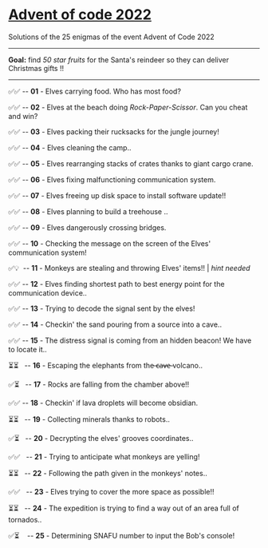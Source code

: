 # [Advent of code 2022](https://adventofcode.com/2022)
Solutions of the 25 enigmas of the event Advent of Code 2022

---
**Goal:** find _50 star fruits_ for the Santa's reindeer so they can deliver Christmas gifts !!

---

✅✅ -- **01** - Elves carrying food. Who has most food?

✅✅ -- **02** - Elves at the beach doing _Rock-Paper-Scissor_. Can you cheat and win?

✅✅ -- **03** - Elves packing their rucksacks for the jungle journey!

✅✅ -- **04** - Elves cleaning the camp..

✅✅ -- **05** - Elves rearranging stacks of crates thanks to giant cargo crane.

✅✅ -- **06** - Elves fixing malfunctioning communication system.

✅✅ -- **07** - Elves freeing up disk space to install software update!!

✅✅ -- **08** - Elves planning to build a treehouse ..

✅✅ -- **09** - Elves dangerously crossing bridges.

✅✅ -- **10** - Checking the message on the screen of the Elves' communication system!

✅💡 &nbsp;-- **11** - Monkeys are stealing and throwing Elves' items!! | _hint needed_

✅✅ -- **12** - Elves finding shortest path to best energy point for the communication device..

✅✅ -- **13** - Trying to decode the signal sent by the elves! 

✅✅ -- **14** - Checkin' the sand pouring from a source into a cave..

✅✅ -- **15** - The distress signal is coming from an hidden beacon! We have to locate it..

⏳⏳&nbsp;&nbsp; -- **16** - Escaping the elephants from the ̶c̶a̶v̶e̶ volcano..

✅⏳&nbsp;&nbsp; -- **17** - Rocks are falling from the chamber above!!

✅✅ -- **18** - Checkin' if lava droplets will become obsidian.

⏳⏳&nbsp;&nbsp; -- **19** - Collecting minerals thanks to robots..

✅⏳&nbsp;&nbsp; -- **20** - Decrypting the elves' grooves coordinates..

✅✅&nbsp;&nbsp; -- **21** - Trying to anticipate what monkeys are yelling!

⏳⏳&nbsp;&nbsp; -- **22** - Following the path given in the monkeys' notes..

✅✅&nbsp;&nbsp; -- **23** - Elves trying to cover the more space as possible!!

⏳⏳&nbsp;&nbsp; -- **24** - The expedition is trying to find a way out of an area full of tornados..

✅⏳&nbsp;&nbsp;&nbsp; -- **25** - Determining SNAFU number to input the Bob's console!
